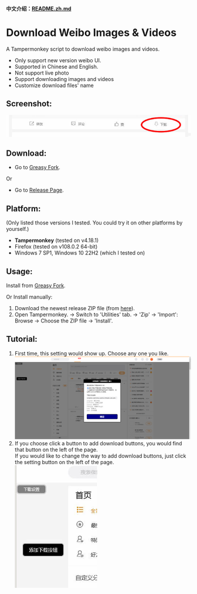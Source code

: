 **中文介绍：[README.zh.md](README.zh.md)**

# Download Weibo Images & Videos
A Tampermonkey script to download weibo images and videos.
- Only support new version weibo UI.
- Supported in Chinese and English.
- Not support live photo
- Support downloading images and videos
- Customize download files' name

## Screenshot:
![1.jpg](res/1.JPG?raw=true)

## Download:
- Go to [Greasy Fork](https://greasyfork.org/scripts/430877).

Or
- Go to [Release Page](https://github.com/owendswang/Download-Weibo-Images-Videos/releases).

## Platform:
(Only listed those versions I tested. You could try it on other platforms by yourself.)
- **Tampermonkey** (tested on v4.18.1)
- Firefox (tested on v108.0.2 64-bit)
- Windows 7 SP1, Windows 10 22H2 (which I tested on)

## Usage:
Install from [Greasy Fork](https://greasyfork.org/scripts/430877).

Or Install manually:
1. Download the newest release ZIP file (from [here](https://github.com/owendswang/Download-Weibo-Images-Videos/releases)).
2. Open Tampermonkey. -> Switch to 'Utilities' tab. -> 'Zip' -> 'Import': Browse -> Choose the ZIP file -> 'Install'.

## Tutorial:
1. First time, this setting would show up. Choose any one you like.\
![3.png](res/3.PNG?raw=true)
2. If you choose click a button to add download buttons, you would find that button on the left of the page.\
   If you would like to change the way to add download buttons, just click the setting button on the left of the page.\
![2.jpg](res/2.JPG?raw=true)
